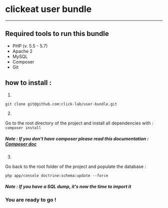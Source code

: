# clickeat user bundle
---
## Required tools to run this bundle
- PHP (v. 5.5 - 5.7)
- Apache 2
- MySQL
- Composer
- Git

## how to install :
1.
```git clone git@github.com:click-lab/user-bundle.git```

2.
Go to the root directory of the project and install all dependencies with :
```composer install```

##### Note : If you don't have composer please read this documentation : [Composer doc](https://getcomposer.org/doc/00-intro.md)
3.
Go back to the root folder of the project and populate the database :

```php app/console doctrine:schema:update --force```

##### Note : If you have a SQL dump, it's now the time to import it

### You are ready to go !